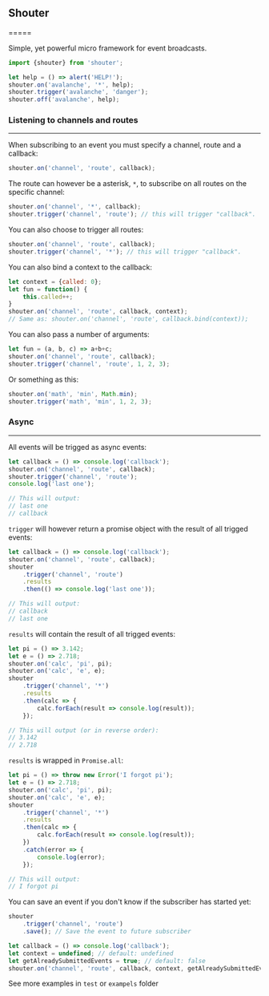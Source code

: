 ## Shouter
=====

Simple, yet powerful micro framework for event broadcasts.

```javascript
import {shouter} from 'shouter';

let help = () => alert('HELP!');
shouter.on('avalanche', '*', help);
shouter.trigger('avalanche', 'danger');
shouter.off('avalanche', help);
```

### Listening to channels and routes
---
When subscribing to an event you must specify a channel, route and a callback:
```javascript
shouter.on('channel', 'route', callback);
```

The route can however be a asterisk, `*`, to subscribe on all routes on the specific channel:
```javascript
shouter.on('channel', '*', callback);
shouter.trigger('channel', 'route'); // this will trigger "callback".
```

You can also choose to trigger all routes:
```javascript
shouter.on('channel', 'route', callback);
shouter.trigger('channel', '*'); // this will trigger "callback".
```

You can also bind a context to the callback:
```javascript
let context = {called: 0};
let fun = function() {
    this.called++;
}
shouter.on('channel', 'route', callback, context);
// Same as: shouter.on('channel', 'route', callback.bind(context));
```

You can also pass a number of arguments:
```javascript
let fun = (a, b, c) => a+b+c;
shouter.on('channel', 'route', callback);
shouter.trigger('channel', 'route', 1, 2, 3);
```

Or something as this:
```javascript
shouter.on('math', 'min', Math.min);
shouter.trigger('math', 'min', 1, 2, 3);
```

### Async
---
All events will be trigged as async events:
```javascript
let callback = () => console.log('callback');
shouter.on('channel', 'route', callback);
shouter.trigger('channel', 'route');
console.log('last one');

// This will output:
// last one
// callback
```

`trigger` will however return a promise object with the result of all trigged events:
```javascript
let callback = () => console.log('callback');
shouter.on('channel', 'route', callback);
shouter
    .trigger('channel', 'route')
    .results
    .then(() => console.log('last one'));

// This will output:
// callback
// last one
```

`results` will contain the result of all trigged events:
```javascript
let pi = () => 3.142;
let e = () => 2.718;
shouter.on('calc', 'pi', pi);
shouter.on('calc', 'e', e);
shouter
    .trigger('channel', '*')
    .results
    .then(calc => {
        calc.forEach(result => console.log(result));
    });

// This will output (or in reverse order):
// 3.142
// 2.718
```

`results` is wrapped in `Promise.all`:
```javascript
let pi = () => throw new Error('I forgot pi');
let e = () => 2.718;
shouter.on('calc', 'pi', pi);
shouter.on('calc', 'e', e);
shouter
    .trigger('channel', '*')
    .results
    .then(calc => {
        calc.forEach(result => console.log(result));
    })
    .catch(error => {
        console.log(error);
    });

// This will output:
// I forgot pi
```

You can save an event if you don't know if the subscriber has started yet:
```javascript
shouter
    .trigger('channel', 'route')
    .save(); // Save the event to future subscriber

let callback = () => console.log('callback');
let context = undefined; // default: undefined
let getAlreadySubmittedEvents = true; // default: false
shouter.on('channel', 'route', callback, context, getAlreadySubmittedEvents); // will trigger callback
```

See more examples in `test` or `exampels` folder
